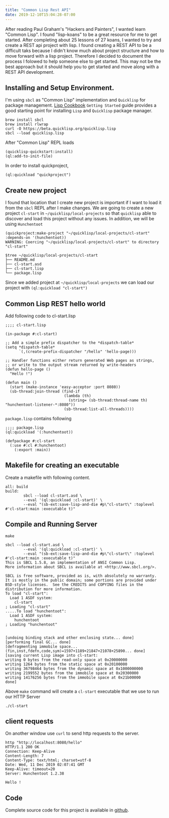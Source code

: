 ```yaml
---
title: "Common Lisp Rest API"
date: 2019-12-10T15:04:28-07:00
---
```

After reading Paul Graham's "Hackers and Painters", I wanted learn "Common Lisp". I found "lisp-koans" to be a great resource for me to get started.
After completing about 25 lessons of 27 koans, I wanted to try and create a REST api project with lisp. I found creating a REST API to be a difficult
taks because I didn't know much about project structure and how to move forward with a lisp project. Therefore I decided to document the process I folowed
to help someone else to get started. This may not be the best approach but it should help you to get started and move along with a REST API development.

## Installing and Setup Environment.

I'm using `sbcl` as "Common Lisp" implementation and `Quicklisp` for package management. [Lisp Cookbook](https://lispcookbook.github.io/cl-cookbook/getting-started.html#install-quicklisp) `Getting Started` guide provides a good starting point for installing `Lisp` and `Quicklisp` package manager.

```
brew install sbcl
brew install rlwrap
curl -O https://beta.quicklisp.org/quicklisp.lisp
sbcl --load quicklisp.lisp
```

After "Common Lisp" REPL loads

```
(quicklisp-quickstart:install)
(ql:add-to-init-file)
```

In order to install quickproject,

```
(ql:quickload "quickproject")
```

## Create new project

I found that location that I create new project is important if I want to load it from the `sbcl` REPL after I make changes. We are going to create a new project `cl-start` in `~/quicklisp/local-projects` so that `quicklisp` able to discover and load this project without any issues. In addition, we will be using `Hunchentoot`

```
(quickproject:make-project "~/quicklisp/local-projects/cl-start" :depends-on '(hunchentoot))
WARNING: Coercing "~/quicklisp/local-projects/cl-start" to directory
"cl-start"
```

```
$tree ~/quicklisp/local-projects/cl-start
├── README.md
├── cl-start.asd
├── cl-start.lisp
└── package.lisp
```

Since we added project at `~/quicklisp/local-projects` we can load our project with `(ql:quickload "cl-start")`

## Common Lisp REST hello world

Add following code to cl-start.lisp

```
;;;; cl-start.lisp

(in-package #:cl-start)

;; Add a simple prefix dispatcher to the *dispatch-table*
(setq *dispatch-table*
      `(,(create-prefix-dispatcher "/hello" 'hello-page)))

;; Handler functions either return generated Web pages as strings,
;; or write to the output stream returned by write-headers
(defun hello-page ()
  "Hello !")

(defun main ()
  (start (make-instance 'easy-acceptor :port 8080))
  (sb-thread:join-thread (find-if
                          (lambda (th)
                            (string= (sb-thread:thread-name th) "hunchentoot-listener-*:8080"))
                          (sb-thread:list-all-threads))))
```

`package.lisp` contains following

```
;;;; package.lisp
(ql:quickload '(:hunchentoot))

(defpackage #:cl-start
  (:use #:cl #:hunchentoot)
    (:export :main))
```

## Makefile for creating an executable

Create a makefile with following content.

```
all: build
build:
        sbcl --load cl-start.asd \
        --eval '(ql:quickload :cl-start)' \
        --eval "(sb-ext:save-lisp-and-die #p\"cl-start\" :toplevel #'cl-start:main :executable t)"
```

## Compile and Running Server

```
make

sbcl --load cl-start.asd \
        --eval '(ql:quickload :cl-start)' \
        --eval "(sb-ext:save-lisp-and-die #p\"cl-start\" :toplevel #'cl-start:main :executable t)"
This is SBCL 1.5.8, an implementation of ANSI Common Lisp.
More information about SBCL is available at <http://www.sbcl.org/>.

SBCL is free software, provided as is, with absolutely no warranty.
It is mostly in the public domain; some portions are provided under
BSD-style licenses.  See the CREDITS and COPYING files in the
distribution for more information.
To load "cl-start":
  Load 1 ASDF system:
    cl-start
; Loading "cl-start"
.....To load "hunchentoot":
  Load 1 ASDF system:
    hunchentoot
; Loading "hunchentoot"


[undoing binding stack and other enclosing state... done]
[performing final GC... done]
[defragmenting immobile space... (fin,inst,fdefn,code,sym)=1597+1189+21847+21078+25890... done]
[saving current Lisp image into cl-start:
writing 0 bytes from the read-only space at 0x20000000
writing 1264 bytes from the static space at 0x20100000
writing 36798464 bytes from the dynamic space at 0x1000000000
writing 2199552 bytes from the immobile space at 0x20300000
writing 14176256 bytes from the immobile space at 0x21b00000
done]
```

Above `make` command will create a `cl-start` executable that we use to run our HTTP Server

```
./cl-start
```

## client requests

On another window use `curl`  to send http requests to the server.

```
http "http://localhost:8080/hello"
HTTP/1.1 200 OK
Connection: Keep-Alive
Content-Length: 7
Content-Type: text/html; charset=utf-8
Date: Wed, 11 Dec 2019 02:07:41 GMT
Keep-Alive: timeout=20
Server: Hunchentoot 1.2.38

Hello !
```

## Code

Complete source code for this project is available in [github](https://github.com/xydinesh/cl-start).


